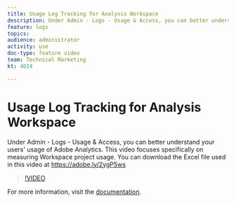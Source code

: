 ```yaml
---
title: Usage Log Tracking for Analysis Workspace
description: Under Admin - Logs - Usage & Access, you can better understand your users' usage of Adobe Analytics. This video focuses specifically on measuring Workspace project usage.
feature: logs
topics: 
audience: administrator
activity: use
doc-type: feature video
team: Technical Marketing
kt: 4024

---
```


# Usage Log Tracking for Analysis Workspace

Under Admin - Logs - Usage & Access, you can better understand your users' usage of Adobe Analytics. This video focuses specifically on measuring Workspace project usage. You can download the Excel file used in this video at https://adobe.ly/2ygP5ws

>[!VIDEO](https://video.tv.adobe.com/v/29768/?quality=12)

For more information, visit the [documentation](https://docs.adobe.com/help/en/analytics/admin/admin-tools/logs.html).
